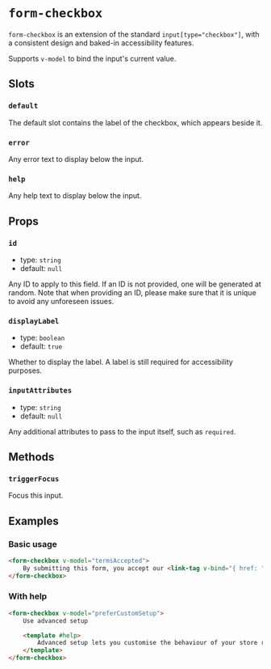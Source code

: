 # `form-checkbox`

`form-checkbox` is an extension of the standard `input[type="checkbox"]`, with a consistent design and baked-in accessibility features.

Supports `v-model` to bind the input's current value.

## Slots

### `default`

The default slot contains the label of the checkbox, which appears beside it.

### `error`

Any error text to display below the input.

### `help`

Any help text to display below the input.

## Props

### `id`

- type: `string`
- default: `null`

Any ID to apply to this field. If an ID is not provided, one will be generated at random. Note that when providing an ID, please make sure that it is unique to avoid any unforeseen issues.

### `displayLabel`

- type: `boolean`
- default: `true`

Whether to display the label. A label is still required for accessibility purposes.

### `inputAttributes`

- type: `string`
- default: `null`

Any additional attributes to pass to the input itself, such as `required`.

## Methods

### `triggerFocus`

Focus this input.

## Examples

### Basic usage

```html
<form-checkbox v-model="termsAccepted">
	By submitting this form, you accept our <link-tag v-bind="{ href: "/terms", external: true }">terms and conditions of sale</link-tag>.
</form-checkbox>
```

### With help

```html
<form-checkbox v-model="preferCustomSetup">
	Use advanced setup

	<template #help>
		Advanced setup lets you customise the behaviour of your store right away. These options are always available later in the Preferences menu.
	</template>
</form-checkbox>
```
